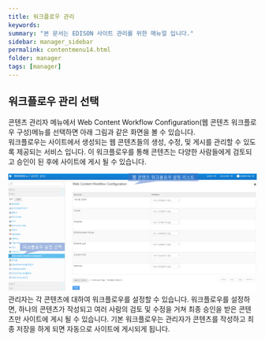 ```yaml
---
title: 워크플로우 관리
keywords:
summary: "본 문서는 EDISON 사이트 관리를 위한 매뉴얼 입니다."
sidebar: manager_sidebar
permalink: contentmenu14.html
folder: manager
tags: [manager]
---
```


## 워크플로우 관리 선택
콘텐츠 관리자 메뉴에서 Web Content Workflow Configuration(웹 콘텐츠 워크플로우 구성)메뉴를 선택하면 아래 그림과 같은 화면을 볼 수 있습니다.<br>
워크플로우는 사이트에서 생성되는 웹 콘텐츠들의 생성, 수정, 및 게시를 관리할 수 있도록 제공되는 서비스 입니다. 이 워크플로우를 통해 콘텐츠는 다양한 사람들에게 검토되고 승인이 된 후에 사이트에 게시 될 수 있습니다.<br>

![capture](/images/manager/managercontent/35.png "워크플로우 선택")<br>
관리자는 각 콘텐츠에 대하여 워크플로우를 설정할 수 있습니다. 워크플로우를 설정하면, 하나의 콘텐츠가 작성되고 여러 사람의 검토 및 수정을 거쳐 최종 승인을 받은 콘텐츠만 사이트에 게시 될 수 있습니다. 기본 워크플로우는 관리자가 콘텐츠를 작성하고 최종 저장을 하게 되면 자동으로 사이트에 게시되게 됩니다.<br>
